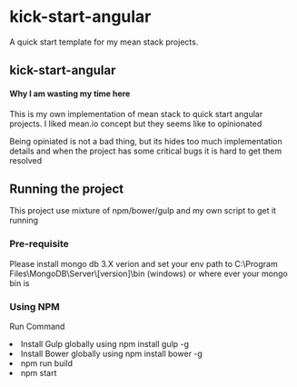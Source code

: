 # kick-start-angular
A quick start template for my mean stack projects.

<h2>kick-start-angular</h2>

<h4>Why I am wasting my time here</h4>
<p>This is my own implementation of mean stack to quick start angular projects. I liked mean.io concept but they seems like to opinionated </p>
<p>Being opiniated is not a bad thing, but its hides too much implementation details and when the project has some critical bugs it is hard to get them resolved</p>


<h2>Running the project</h2>
<p>This project use mixture of npm/bower/gulp and my own script to get it running</p>

<h3>Pre-requisite</h3>
<p>Please install mongo db 3.X verion and set your env path to C:\Program Files\MongoDB\Server\[version]\bin (windows) or where ever your mongo bin is</p>

<h3>Using NPM</h3>

<p>
  Run Command
 <li>Install Gulp globally using npm install gulp -g</li>
 <li>Install Bower globally using npm install bower -g</li>
 <li>npm run build</li>
 <li>npm start</li>
</p>
